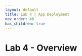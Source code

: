 ```yaml
---
layout: default
title: Lab 4 | App Deployment
nav_order: 40
has_children: true
---
```


# Lab 4 - Overview


